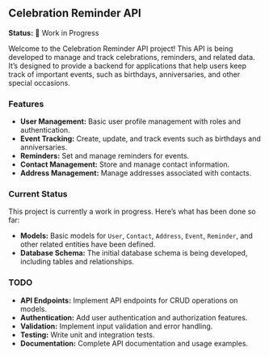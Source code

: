 ## Celebration Reminder API

**Status:** 🚧 Work in Progress

Welcome to the Celebration Reminder API project! This API is being developed to manage and track celebrations, reminders, and related data. It’s designed to provide a backend for applications that help users keep track of important events, such as birthdays, anniversaries, and other special occasions.

### Features

- **User Management:** Basic user profile management with roles and authentication.
- **Event Tracking:** Create, update, and track events such as birthdays and anniversaries.
- **Reminders:** Set and manage reminders for events.
- **Contact Management:** Store and manage contact information.
- **Address Management:** Manage addresses associated with contacts.

### Current Status

This project is currently a work in progress. Here’s what has been done so far:

- **Models:** Basic models for `User`, `Contact`, `Address`, `Event`, `Reminder`, and other related entities have been defined.
- **Database Schema:** The initial database schema is being developed, including tables and relationships.

### TODO

- **API Endpoints:** Implement API endpoints for CRUD operations on models.
- **Authentication:** Add user authentication and authorization features.
- **Validation:** Implement input validation and error handling.
- **Testing:** Write unit and integration tests.
- **Documentation:** Complete API documentation and usage examples.
